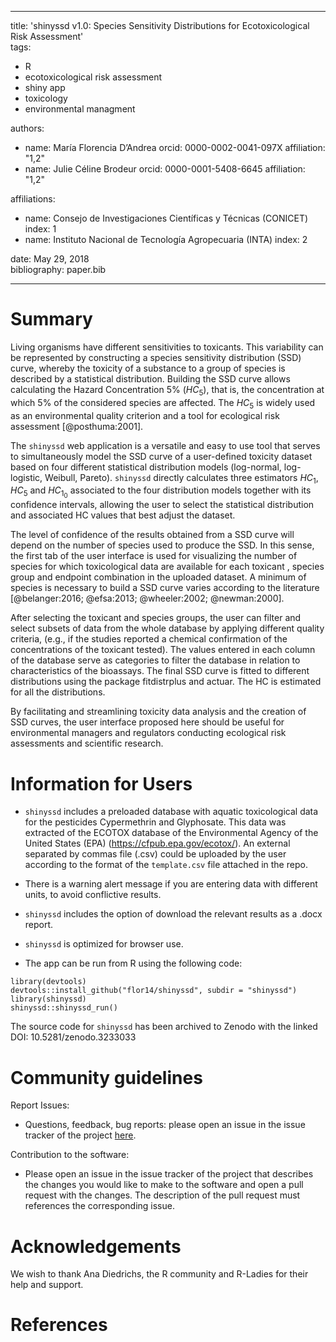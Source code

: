 
---
title: 'shinyssd v1.0: Species Sensitivity Distributions for Ecotoxicological Risk Assessment'  
tags:
  - R
  - ecotoxicological risk assessment
  - shiny app
  - toxicology
  - environmental managment  
  
authors:
  - name: María Florencia D’Andrea
    orcid: 0000-0002-0041-097X
    affiliation: "1,2"
  - name: Julie Céline Brodeur
    orcid: 0000-0001-5408-6645
    affiliation: "1,2"

affiliations:
 - name: Consejo de Investigaciones Científicas y Técnicas (CONICET)
   index: 1
 - name: Instituto Nacional de Tecnología Agropecuaria (INTA)
   index: 2

date: May 29, 2018  
bibliography: paper.bib

---

# Summary

Living organisms have different sensitivities to toxicants. This variability can be represented by constructing a species sensitivity distribution (SSD) curve, whereby the toxicity of a substance to a group of species is described by a statistical distribution. Building the SSD curve allows calculating the Hazard Concentration 5% ($HC_5$), that is, the concentration at which 5% of the considered species are affected. The $HC_5$ is widely used as an environmental quality criterion and a tool for ecological risk assessment [@posthuma:2001].

The ``shinyssd`` web application is a versatile and easy to use tool that serves to simultaneously model the SSD curve of a user-defined toxicity dataset based on four different statistical distribution models (log-normal, log-logistic, Weibull, Pareto).  ``shinyssd`` directly calculates three estimators $HC_1$, $HC_5$ and $HC_1_0$ associated to the four distribution models together with its confidence intervals, allowing the user to select the statistical distribution and associated HC values that best adjust the dataset. 

The level of confidence of the results obtained from a SSD curve will depend on the number of species used to produce the SSD. In this sense, the first tab of the user interface is used for visualizing the number of species for which toxicological data are available for each toxicant , species group and endpoint combination in the uploaded dataset. A minimum of species is necessary to build a SSD curve varies according to the literature [@belanger:2016; @efsa:2013; @wheeler:2002; @newman:2000].

After selecting the toxicant and species groups, the user can filter and select subsets of data from the whole database by applying different quality criteria, (e.g., if the studies reported a chemical confirmation of the concentrations of the toxicant tested). The values entered in each column of the database serve as categories to filter the database in relation to characteristics of the bioassays. The final SSD curve is fitted to different distributions using the package fitdistrplus and actuar. The HC is estimated for all the distributions.

By facilitating and streamlining toxicity data analysis and the creation of SSD curves, the user interface proposed here should be useful for environmental managers and regulators conducting ecological risk assessments and scientific research.

# Information for Users

- ``shinyssd`` includes a preloaded database with aquatic toxicological data for the pesticides Cypermethrin and Glyphosate. This data was extracted of the ECOTOX database of the Environmental Agency of the United States (EPA) (https://cfpub.epa.gov/ecotox/). An external separated by commas file (.csv) could be uploaded by the user according to the format of the ``template.csv`` file attached in the repo. 

- There is a warning alert message if you are entering data with different units, to avoid conflictive results.

- ``shinyssd`` includes the option of download the relevant results as a .docx report.

- ``shinyssd`` is optimized for browser use.

- The app can be run from R using the following code:

``` 
library(devtools)
devtools::install_github("flor14/shinyssd", subdir = "shinyssd")
library(shinyssd)
shinyssd::shinyssd_run()
```

The source code for ``shinyssd`` has been archived to Zenodo with the linked DOI: 10.5281/zenodo.3233033

# Community guidelines

Report Issues:

- Questions, feedback, bug reports: please open an issue in the issue tracker of the project [here](https://github.com/flor14/shinyssd/issues).

Contribution to the software:

- Please open an issue in the issue tracker of the project that describes the changes you would like to make to the software and open a pull request with the changes. The description of the pull request must references the corresponding issue.

# Acknowledgements

We wish to thank Ana Diedrichs, the R community and R-Ladies for their help and support.
 
# References






